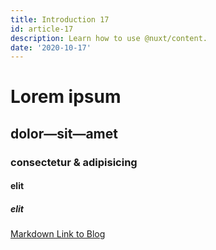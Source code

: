 ```yaml
---
title: Introduction 17
id: article-17
description: Learn how to use @nuxt/content.
date: '2020-10-17'
---
```


# Lorem ipsum
## dolor—sit—amet
### consectetur &amp; adipisicing
#### elit
##### elit

[Markdown Link to Blog](/articles)